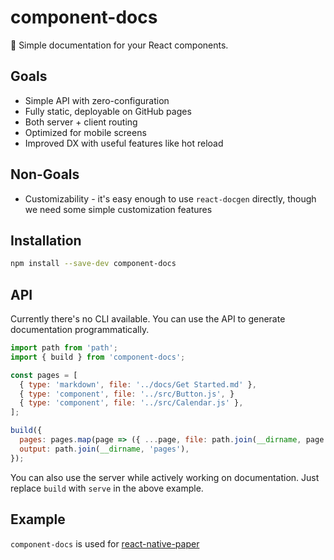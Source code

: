 component-docs
==============

📝 Simple documentation for your React components.

## Goals

- Simple API with zero-configuration
- Fully static, deployable on GitHub pages
- Both server + client routing
- Optimized for mobile screens
- Improved DX with useful features like hot reload

## Non-Goals

- Customizability - it's easy enough to use `react-docgen` directly, though we need some simple customization features

## Installation

```sh
npm install --save-dev component-docs
```

## API

Currently there's no CLI available. You can use the API to generate documentation programmatically.

```js
import path from 'path';
import { build } from 'component-docs';

const pages = [
  { type: 'markdown', file: '../docs/Get Started.md' },
  { type: 'component', file: '../src/Button.js', }
  { type: 'component', file: '../src/Calendar.js' },
];

build({
  pages: pages.map(page => ({ ...page, file: path.join(__dirname, page.file) })),
  output: path.join(__dirname, 'pages'),
});
```

You can also use the server while actively working on documentation. Just replace `build` with `serve` in the above example.

## Example

`component-docs` is used for [react-native-paper](https://react-native-paper.github.io/)
